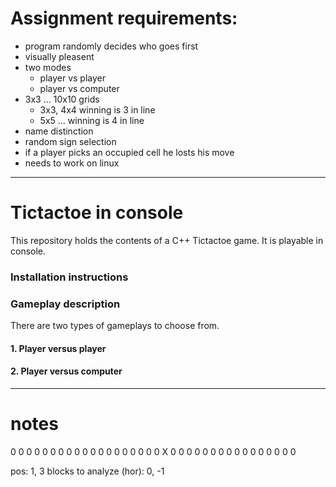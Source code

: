 # Assignment requirements:
- program randomly decides who goes first 
- visually pleasent
- two modes
    - player vs player
    - player vs computer
- 3x3 … 10x10 grids
    - 3x3, 4x4 winning is 3 in line
    - 5x5 … winning is 4 in line
- name distinction
- random sign selection
- if a player picks an occupied cell he losts his move
- needs to work on linux
--- 
# Tictactoe in console
This repository holds the contents of a C++ Tictactoe game. It is playable in console.
### Installation instructions

### Gameplay description
There are two types of gameplays to choose from.
#### 1. Player versus player

#### 2. Player versus computer

--- 
# notes
0 0 0 0 0 0
0 0 0 0 0 0
0 0 0 0 0 0
0 X 0 0 0 0
0 0 0 0 0 0
0 0 0 0 0 0

pos: 1, 3
blocks to analyze (hor):
0, -1
